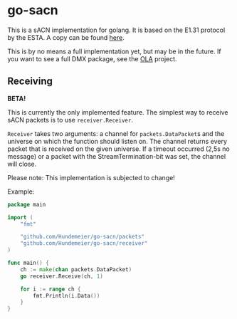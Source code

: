 # go-sacn
This is a sACN implementation for golang. It is based on the E1.31 protocol by the ESTA. 
A copy can be found [here][e1.31].

This is by no means a full implementation yet, but may be in the future.
If you want to see a full DMX package, see the 
[OLA](http://opendmx.net/index.php/Open_Lighting_Architecture) project.

## Receiving
**BETA!**

This is currently the only implemented feature. The simplest way to receive sACN packets is 
to use `receiver.Receiver`.

`Receiver` takes two arguments: a channel for `packets.DataPacket`s and the universe on 
which the function should listen on. The channel returns every packet that is received on the given 
universe. If a timeout occurred (2,5s no message) or a packet with the StreamTermination-bit was set, 
the channel will close.

Please note: This implementation is subjected to change!

Example:
``` go
package main

import (
	"fmt"

	"github.com/Hundemeier/go-sacn/packets"
	"github.com/Hundemeier/go-sacn/receiver"
)

func main() {
	ch := make(chan packets.DataPacket)
	go receiver.Receive(ch, 1)

	for i := range ch {
		fmt.Println(i.Data())
	}
}
```

[e1.31]: http://tsp.esta.org/tsp/documents/docs/E1-31-2016.pdf